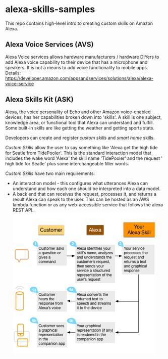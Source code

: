 # alexa-skills-samples

This repo contains high-level intro to creating custom skills on Amazon Alexa.

## Alexa Voice Services (AVS)
Alexa Voice services allows hardware manufacturers / hardware DIYers to add Alexa voice capability to their device that has a microphone and speakers. It is not a means to add voice functionality to mobile apps.
Details: https://developer.amazon.com/appsandservices/solutions/alexa/alexa-voice-service

## Alexa Skills Kit (ASK)
Alexa, the voice personality of Echo and other Amazon voice-enabled devices, has her capabilities broken down into 'skills'. A skill is one subject, knowledge area, or functional tool that Alexa can understand and fulfill. Some built-in skills are like getting the weather and getting sports stats. 

Developers can create and register *custom skills* and *smart home* skills.

*Custom Skills* allow the user to say something like 'Alexa get the high tide for Seatle from TidePooler'. This is the standard interaction model that includes the wake word 'Alexa' the skill name 'TidePooler' and the request ' high tide for Seatle' plus some interchangeable filler words.

_Custom Skills_ have two main requirements:

- An interaction model - this configures what utterances Alexa can understand and how each one should be interpreted into a data model.
- A back end that can receives the request, processes it, and returns a result Alexa can speak to the user. This can be hosted as an AWS lambda function or as any web-accessible service that follows the alexa REST API.
![architecture](https://raw.githubusercontent.com/arutnik/alexa-skills-samples/master/images/askarchitecture.png)
